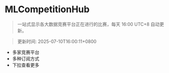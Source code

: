 # MLCompetitionHub

> 一站式显示各大数据竞赛平台正在进行的比赛，每天 16:00 UTC+8 自动更新。
  
> 更新时间: 2025-07-10T16:00:11+0800 

* 多家竞赛平台
* 多种订阅方式
* 下拉查看更多